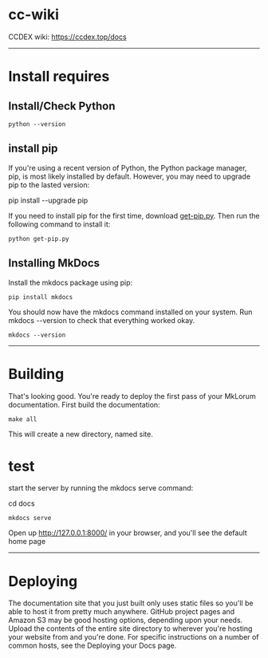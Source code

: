 # cc-wiki
CCDEX wiki: https://ccdex.top/docs
***
# Install requires
## Install/Check Python
`python --version`

## install pip
If you're using a recent version of Python, the Python package manager, pip, is most likely installed by default. However, you may need to upgrade pip to the lasted version:

pip install --upgrade pip

If you need to install pip for the first time, download [get-pip.py](https://bootstrap.pypa.io/get-pip.py). Then run the following command to install it:

`python get-pip.py`

## Installing MkDocs

Install the mkdocs package using pip:

`pip install mkdocs`

You should now have the mkdocs command installed on your system. Run mkdocs
--version to check that everything worked okay.

`mkdocs --version`
***
# Building

That's looking good. You're ready to deploy the first pass of your MkLorum documentation. First build the documentation:

`make all`

This will create a new directory, named site.

# test
start the server by running the mkdocs serve command:

cd docs

`mkdocs serve`

Open up http://127.0.0.1:8000/ in your browser, and you'll see the default home page
***
# Deploying

The documentation site that you just built only uses static files so you'll be able to host it from pretty much anywhere. GitHub project pages and Amazon S3 may be good hosting options, depending upon your needs. Upload the contents of the entire site directory to wherever you're hosting your website from and you're done. For specific instructions on a number of common hosts, see the Deploying your Docs page.

